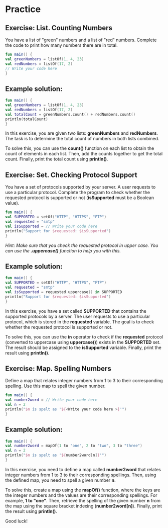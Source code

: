 # Practice
## Exercise: List. Counting Numbers
You have a list of "green" numbers and a list of "red" numbers. Complete the code to print how many numbers there are in total.

```kotlin
fun main() {
val greenNumbers = listOf(1, 4, 23)
val redNumbers = listOf(17, 2)
// Write your code here
}
```
## Example solution:

```kotlin
fun main() {
val greenNumbers = listOf(1, 4, 23)
val redNumbers = listOf(17, 2)
val totalCount = greenNumbers.count() + redNumbers.count()
println(totalCount)
}
```
In this exercise, you are given two lists: **greenNumbers** and **redNumbers**. The task is to determine the total count of numbers in both lists combined.

To solve this, you can use the **count()** function on each list to obtain the count of elements in each list. Then, add the counts together to get the total count. Finally, print the total count using **println()**.
## Exercise: Set. Checking Protocol Support
You have a set of protocols supported by your server. A user requests to use a particular protocol. Complete the program to check whether the requested protocol is supported or not (**isSupported** must be a Boolean value).

```kotlin
fun main() {
val SUPPORTED = setOf("HTTP", "HTTPS", "FTP")
val requested = "smtp"
val isSupported = // Write your code here
println("Support for $requested: $isSupported")
}
```
_Hint: Make sure that you check the requested protocol in upper case. You can use the **.uppercase()** function to help you with this._

## Example solution:

```kotlin
fun main() {
val SUPPORTED = setOf("HTTP", "HTTPS", "FTP")
val requested = "smtp"
val isSupported = requested.uppercase() in SUPPORTED
println("Support for $requested: $isSupported")
}
```
In this exercise, you have a set called **SUPPORTED** that contains the supported protocols by a server. The user requests to use a particular protocol, which is stored in the **requested** variable. The goal is to check whether the requested protocol is supported or not.

To solve this, you can use the **in** operator to check if the **requested** protocol (converted to uppercase using **uppercase()**) exists in the **SUPPORTED** set. The result should be assigned to the **isSupported** variable. Finally, print the result using **println()**.
## Exercise: Map. Spelling Numbers
Define a map that relates integer numbers from 1 to 3 to their corresponding spelling. Use this map to spell the given number.

```kotlin
fun main() {
val number2word = // Write your code here
val n = 2
println("$n is spelt as '${<Write your code here >}'")
}
```
## Example solution:

```kotlin
fun main() {
val number2word = mapOf(1 to "one", 2 to "two", 3 to "three")
val n = 2
println("$n is spelt as '${number2word[n]}'")
}
```
In this exercise, you need to define a map called **number2word** that relates integer numbers from 1 to 3 to their corresponding spellings. Then, using the defined map, you need to spell a given number **n**.

To solve this, create a map using the **mapOf()** function, where the keys are the integer numbers and the values are their corresponding spellings. For example, **1 to "one"**. Then, retrieve the spelling of the given number **n** from the map using the square bracket indexing (**number2word[n]**). Finally, print the result using **println()**.

Good luck!